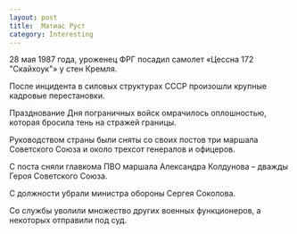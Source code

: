 ```yaml
---
layout: post
title:  Матиас Руст
category: Interesting
---
```


28 мая 1987 года, уроженец ФРГ посадил самолет «Цессна 172 "Скайхоук"» у стен Кремля.

После инцидента в силовых структурах СССР произошли крупные кадровые перестановки. 

Празднование Дня пограничных войск омрачилось оплошностью, которая бросила тень на стражей границы. 

Руководством страны были сняты со своих постов три маршала Советского Союза и около трехсот генералов и офицеров.

С поста сняли главкома ПВО маршала Александра Колдунова – дважды Героя Советского Союза.

С должности убрали министра обороны Сергея Соколова. 
 
Со службы уволили множество других военных функционеров, а некоторых отправили под суд.